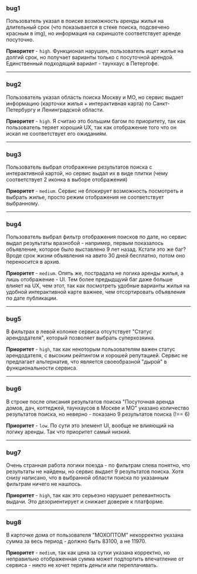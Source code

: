 ### bug1
Пользователь указал в поиске возможность аренды жилья на длительный срок (что показывается в стеке поиска, подсвечено красным в img), но информация на скриншоте соответствует аренде посуточно.

**Приоритет** - `high`. Функционал нарушен, пользователь ищет жилье на долгий срок, но получает варианты только с посуточной арендой. Единственный подходящий вариант - таунхаус в Петергофе. 

---

### bug2
Пользователь указал область поиска Москву и МО, но сервис выдает информацию (карточки жилья + интерактивная карта) по Санкт-Петербургу и Ленинградской области.

**Приоритет** - `high`. Я считаю это большим багом по приоритету, так как пользователь теряет хороший UX, так как отображение того что он искал не соответствует его ожиданиям.

---

### bug3
Пользователь выбрал отображение результатов поиска с интерактивной картой, но сервис выдал их в виде плитки (чему соответствует 2 иконка в выборе отображения)

**Приоритет** - `medium`. Сервис не блокирует возможность посмотреть и выбрать жилье, просто режим отображения не соответствует выбранному.

---

### bug4
Пользователь выбрал фильтр отображения поисков по дате, но сервис выдал результаты вразнобой - например, первым показалось объявление, которое было выставлено 9 лет назад. Кстати это же баг? Вроде срок жизни объявления на авито 30 дней бесплатно, потом оно переносится в архив.

**Приоритет** - `medium`. Опять же, пострадала не логика аренды жилья, а лишь отображение - UI. Тем более предыдщуий баг даже больше влияет на UX, чем этот, так как посмотреть удобные варианты жилья на удобной интерактивной карте важнее, чем отсортировать объявления по дате публикации.

---

### bug5
В фильтрах в левой колонке сервиса отсутствует "Статус арендодателя", который позволяет выбрать суперхозяина.

**Приоритет** - `high`, так как некоторым пользователям важен статус арендодателя, с высоким рейтингом и хорошей репутацией. Сервис не предлагает альтернатив, что является своеобразной "дырой" в функциональности сервиса.

---

### bug6
В строке после описания результатов поиска "Посуточная аренда домов, дач, коттеджей, таунхаусов в Москве и МО" указано количество результатов поиска, но неверно - показано 9 результатов поиска (!== 6)

**Приоритет** - `low`. По сути это элемент UI, вообще не влияющий на логику аренды. Так что приоритет самый низкий.

---

### bug7 
Очень странная работа логики поезда - по фильтрам слева понятно, что результаты не найдены, но сервис выдает 9 результатов поиска. Хотя снизу написано, что в выбранной области поиска по указанным фильтрам ничего не нашлось.

**Приоритет** - `high`, так как это серьезно нарушает релевантность выдачи. Это дезориентирует и cнижает доверие к платформе.

---

### bug8
В карточке дома от пользователя "МОХОПТОМ" некорректно указана сумма за весь период - должно быть 83100, а не 11970.

**Приоритет** - `medium`, так как цена за сутки указана корректно, но неправильно отображенная сумма может подпортить впечатление от сервиса - никто не хочет терять деньги или переплачивать.